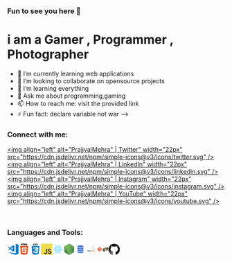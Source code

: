 
### Fun to see you here 👋

# i am a Gamer , Programmer , Photographer


- 🌱 I’m currently learning web applications
- 👯 I’m looking to collaborate on opensource projects
- 🤔 I’m learning everything 
- 💬 Ask me about programming,gaming
- 📫 How to reach me: visit the provided link
- ⚡ Fun fact: declare variable not war
-->

### Connect with me:

[<img align="left" alt="PrajjvalMehra" | Twitter" width="22px" src="https://cdn.jsdelivr.net/npm/simple-icons@v3/icons/twitter.svg" />][twitter]
[<img align="left" alt="PrajjvalMehra" | LinkedIn" width="22px" src="https://cdn.jsdelivr.net/npm/simple-icons@v3/icons/linkedin.svg" />][linkedin]
[<img align="left" alt="PrajjvalMehra" | Instagram" width="22px" src="https://cdn.jsdelivr.net/npm/simple-icons@v3/icons/instagram.svg" />][instagram]
[<img align="left" alt="PrajjvalMehra" | YouTube" width="22px" src="https://cdn.jsdelivr.net/npm/simple-icons@v3/icons/youtube.svg" />][youtube]

<br />

### Languages and Tools:

[<img align="left" alt="Visual Studio Code" width="26px" src="https://raw.githubusercontent.com/github/explore/80688e429a7d4ef2fca1e82350fe8e3517d3494d/topics/visual-studio-code/visual-studio-code.png" />][webdevplaylist]
[<img align="left" alt="HTML5" width="26px" src="https://raw.githubusercontent.com/github/explore/80688e429a7d4ef2fca1e82350fe8e3517d3494d/topics/html/html.png" />][webdevplaylist]
[<img align="left" alt="CSS3" width="26px" src="https://raw.githubusercontent.com/github/explore/80688e429a7d4ef2fca1e82350fe8e3517d3494d/topics/css/css.png" />][cssplaylist]
[<img align="left" alt="JavaScript" width="26px" src="https://raw.githubusercontent.com/github/explore/80688e429a7d4ef2fca1e82350fe8e3517d3494d/topics/javascript/javascript.png" />][jsplaylist]
[<img align="left" alt="React" width="26px" src="https://raw.githubusercontent.com/github/explore/80688e429a7d4ef2fca1e82350fe8e3517d3494d/topics/react/react.png" />][reactplaylist]
[<img align="left" alt="Node.js" width="26px" src="https://raw.githubusercontent.com/github/explore/80688e429a7d4ef2fca1e82350fe8e3517d3494d/topics/nodejs/nodejs.png" />][webdevplaylist]
[<img align="left" alt="SQL" width="26px" src="https://raw.githubusercontent.com/github/explore/80688e429a7d4ef2fca1e82350fe8e3517d3494d/topics/sql/sql.png" />][webdevplaylist]
[<img align="left" alt="MySQL" width="26px" src="https://raw.githubusercontent.com/github/explore/80688e429a7d4ef2fca1e82350fe8e3517d3494d/topics/mysql/mysql.png" />][webdevplaylist]
[<img align="left" alt="Git" width="26px" src="https://raw.githubusercontent.com/github/explore/80688e429a7d4ef2fca1e82350fe8e3517d3494d/topics/git/git.png" />][webdevplaylist]
[<img align="left" alt="GitHub" width="26px" src="https://raw.githubusercontent.com/github/explore/78df643247d429f6cc873026c0622819ad797942/topics/github/github.png" />][webdevplaylist]


[twitter]:https://twitter.com/PMehrx
[linkedin]:https://www.linkedin.com/in/prajjvalmehra/
[instagram]:https://www.instagram.com/prxjjvxl/
[youtube]:https://www.youtube.com/channel/UCCBoinI5rD8gIG-1AdxMumw?view_as=subscriber
[webdevplaylist]:https://github.com/PrajjvalMehra?tab=repositories
[cssplaylist]:https://github.com/PrajjvalMehra?tab=repositories
[jsplaylist]:https://github.com/PrajjvalMehra?tab=repositories
[webplaylist]:https://github.com/PrajjvalMehra?tab=repositories
[reactplaylist]:https://github.com/PrajjvalMehra?tab=repositories
